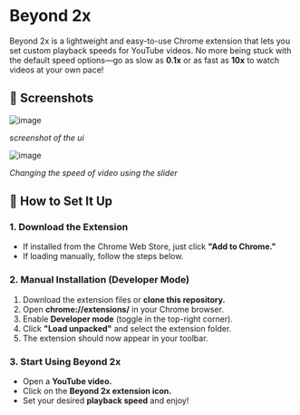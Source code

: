 # Beyond 2x

Beyond 2x is a lightweight and easy-to-use Chrome extension that lets you set custom playback speeds for YouTube videos. No more being stuck with the default speed options—go as slow as **0.1x** or as fast as **10x** to watch videos at your own pace!

## 📸 Screenshots
![image](https://github.com/user-attachments/assets/5def1d52-022a-4d2d-a29b-5958be075bf1)

*screenshot of the ui*

![image](https://github.com/user-attachments/assets/2e92db66-07fd-412d-92f2-da5a5c355e18)

*Changing the speed of video using the slider*

## 🔧 How to Set It Up

### **1. Download the Extension**
- If installed from the Chrome Web Store, just click **"Add to Chrome."**  
- If loading manually, follow the steps below.

### **2. Manual Installation (Developer Mode)**
1. Download the extension files or **clone this repository.**  
2. Open **chrome://extensions/** in your Chrome browser.  
3. Enable **Developer mode** (toggle in the top-right corner).  
4. Click **"Load unpacked"** and select the extension folder.  
5. The extension should now appear in your toolbar.  

### **3. Start Using Beyond 2x**
- Open a **YouTube video.**  
- Click on the **Beyond 2x extension icon.**  
- Set your desired **playback speed** and enjoy!
